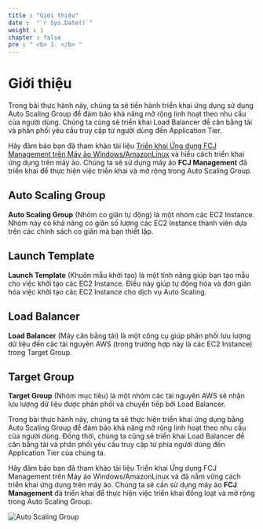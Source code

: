 ```yaml
---
title : "Giới thiệu"
date :  "`r Sys.Date()`" 
weight : 1 
chapter : false
pre : " <b> 1. </b> "
---
```


# Giới thiệu

Trong bài thực hành này, chúng ta sẽ tiến hành triển khai ứng dụng sử dụng Auto Scaling Group để đảm bảo khả năng mở rộng linh hoạt theo nhu cầu của người dùng. Chúng ta cũng sẽ triển khai Load Balancer để cân bằng tải và phân phối yêu cầu truy cập từ người dùng đến Application Tier.

Hãy đảm bảo bạn đã tham khảo tài liệu [Triển khai Ứng dụng FCJ Management trên Máy ảo Windows/AmazonLinux](https://000004.awsstudygroup.com/) và hiểu cách triển khai ứng dụng trên máy ảo. Chúng ta sẽ sử dụng máy ảo **FCJ Management** đã triển khai để thực hiện việc triển khai và mở rộng trong Auto Scaling Group.

## Auto Scaling Group

**Auto Scaling Group** (Nhóm co giãn tự động) là một nhóm các EC2 Instance. Nhóm này có khả năng co giãn số lượng các EC2 Instance thành viên dựa trên các chính sách co giãn mà bạn thiết lập.

## Launch Template

**Launch Template** (Khuôn mẫu khởi tạo) là một tính năng giúp bạn tạo mẫu cho việc khởi tạo các EC2 Instance. Điều này giúp tự động hóa và đơn giản hóa việc khởi tạo các EC2 Instance cho dịch vụ Auto Scaling.

## Load Balancer

**Load Balancer** (Máy cân bằng tải) là một công cụ giúp phân phối lưu lượng dữ liệu đến các tài nguyên AWS (trong trường hợp này là các EC2 Instance) trong Target Group.

## Target Group

**Target Group** (Nhóm mục tiêu) là một nhóm các tài nguyên AWS sẽ nhận lưu lượng dữ liệu được phân phối và chuyển tiếp bởi Load Balancer.

Trong bài thực hành này, chúng ta sẽ thực hiện triển khai ứng dụng bằng Auto Scaling Group để đảm bảo khả năng mở rộng linh hoạt theo nhu cầu của người dùng. Đồng thời, chúng ta cũng sẽ triển khai Load Balancer để cân bằng tải và phân phối yêu cầu truy cập từ phía người dùng đến Application Tier của chúng ta.

Hãy đảm bảo bạn đã tham khảo tài liệu Triển khai Ứng dụng FCJ Management trên Máy ảo Windows/AmazonLinux và đã nắm vững cách triển khai ứng dụng trên máy ảo. Chúng ta sẽ cần sử dụng máy ảo **FCJ Management** đã triển khai để thực hiện việc triển khai đồng loạt và mở rộng trong Auto Scaling Group.

![Auto Scaling Group](/images/2-Prerequiste/0.png?featherlight=false&width=50pc)

